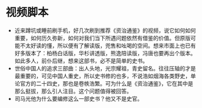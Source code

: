 # 视频脚本
- 近来蹲坑或睡前刷手机，好几次刷到推荐《资治通鉴》的视频，说它如何如何重要，如何历久弥新，如何对我们当下所遇问题依然有借鉴的价值。但原版可能不太好读的懂，所以便有了解读版，兜售和吆喝的空间。想来市面上也已有好多版本了：柏杨白话版，华杉讲透版，熊逸陪读版，冯唐也要再出个版本。如此多人，前仆后继，想来这部书，必不是简单的史书。
- 世俗中国人的追求三部曲：出人头地，光宗耀祖，青史留名。往往压轴的才是最重要的，可见中国人重史，所以史书修的也多，不说浩如烟海各类野史，单论官方的二十四史，那也是卷帙浩繁。可为什么是《资治通鉴》，它在其中是那么挺拔，那么引人注目。这个问题值得被回答。
- 司马光他为什么要编修这么一部史书？他又不是史官。